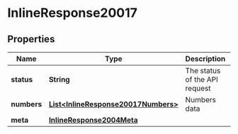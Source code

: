 
# InlineResponse20017

## Properties
Name | Type | Description | Notes
------------ | ------------- | ------------- | -------------
**status** | **String** | The status of the API request |  [optional]
**numbers** | [**List&lt;InlineResponse20017Numbers&gt;**](InlineResponse20017Numbers.md) | Numbers data |  [optional]
**meta** | [**InlineResponse2004Meta**](InlineResponse2004Meta.md) |  |  [optional]




